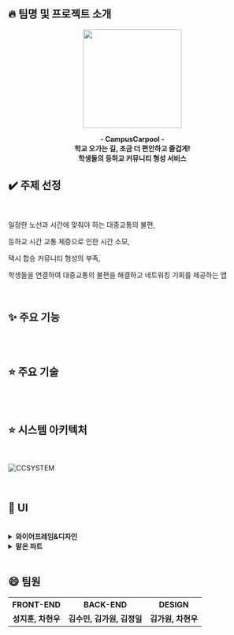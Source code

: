 
## :fire: 팀명 및 프로젝트 소개
<p align="center">
  <img width="200" src="https://github.com/user-attachments/assets/9064e3c2-b7f1-4cc9-a782-f4bec52cc3cb">
</p>


<p align="center">


  <strong>
    - CampusCarpool -
    <br>
    학교 오가는 길, 조금 더 편안하고 즐겁게!
    <br>
    학생들의 등하교 커뮤니티 형성 서비스
    
  </strong>
</p>



## :heavy_check_mark: 주제 선정
<br>

일정한 노선과 시간에 맞춰야 하는 대중교통의 불편,

등하교 시간 교통 체증으로 인한 시간 소모,

택시 합승 커뮤니티 형성의 부족,

학생들을 연결하여 대중교통의 불편을 해결하고 네트워킹 기회를 제공하는 앱 

<br>

## ✨ 주요 기능
<br>


<br>

## :star: 주요 기술
<br>


<br>

## :star: 시스템 아키텍처
<br>

![CCSYSTEM](https://github.com/user-attachments/assets/9bd79ebc-38c5-4bd3-9762-592d8720d347)

<br>

## :yellow_heart: UI
<br>

<details>
  <summary><b>와이어프레임&디자인</b></summary>
  <div markdown="1">
  <div align="center">

  </div>
  </div>
</details>
<details>
  <summary><b>맡은 파트</b></summary>
  <div markdown="1">

  </div>
</details>

<br>

## :smile: 팀원
<table>
  <tr> 
    <th align='center'><strong>FRONT-END</strong></th> 
    <th align='center'><strong>BACK-END</strong></th> 
    <th align='center'><strong>DESIGN</strong></th> 
  </tr>
  <tr> 
    <td align='center'><strong>성지훈, 차현우</strong></td> 
    <td align='center'><strong>김수민, 김가원, 김정일</strong></td> 
    <td align='center'><strong>김가원, 차현우</strong></td> 
  </tr>
</table>
